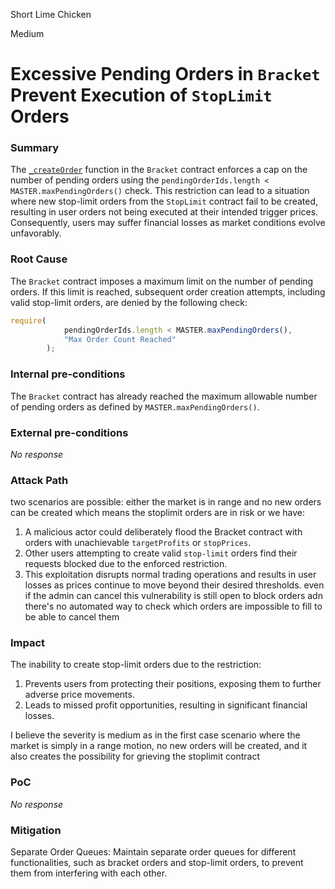 Short Lime Chicken

Medium

# Excessive Pending Orders in `Bracket` Prevent Execution of `StopLimit` Orders

### Summary

The [`_createOrder`](https://github.com/sherlock-audit/2024-11-oku/blob/ee3f781a73d65e33fb452c9a44eb1337c5cfdbd6/oku-custom-order-types/contracts/automatedTrigger/Bracket.sol#L463) function in the `Bracket` contract enforces a cap on the number of pending orders using the `pendingOrderIds.length < MASTER.maxPendingOrders()` check. This restriction can lead to a situation where new stop-limit orders from the `StopLimit` contract fail to be created, resulting in user orders not being executed at their intended trigger prices. Consequently, users may suffer financial losses as market conditions evolve unfavorably.



### Root Cause

The `Bracket` contract imposes a maximum limit on the number of pending orders. If this limit is reached, subsequent order creation attempts, including valid stop-limit orders, are denied by the following check:
```javascript
require(
            pendingOrderIds.length < MASTER.maxPendingOrders(),
            "Max Order Count Reached"
        );
```


### Internal pre-conditions

The `Bracket` contract has already reached the maximum allowable number of pending orders as defined by `MASTER.maxPendingOrders()`.


### External pre-conditions

_No response_

### Attack Path

two scenarios are possible: 
either the market is in range and no new orders can be created which means the stoplimit orders are in risk 
or we have:
1. A malicious actor could deliberately flood the Bracket contract with orders with unachievable `targetProfits` or `stopPrices`.
2. Other users attempting to create valid `stop-limit` orders find their requests blocked due to the enforced restriction.
3. This exploitation disrupts normal trading operations and results in user losses as prices continue to move beyond their desired thresholds.
even if the admin can cancel this vulnerability is still open to block orders adn there's no automated way to check which orders are impossible to fill to be able to cancel them

### Impact

The inability to create stop-limit orders due to the restriction:

1. Prevents users from protecting their positions, exposing them to further adverse price movements.
2. Leads to missed profit opportunities, resulting in significant financial losses.

I believe the severity is medium as in the first case scenario where the market is simply in a range motion, no new orders will be created, and it also creates the possibility for grieving the stoplimit contract

### PoC

_No response_

### Mitigation

Separate Order Queues: Maintain separate order queues for different functionalities, such as bracket orders and stop-limit orders, to prevent them from interfering with each other.
